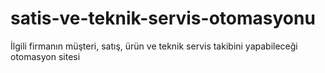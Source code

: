 # satis-ve-teknik-servis-otomasyonu
 İlgili firmanın müşteri, satış, ürün ve teknik servis takibini yapabileceği otomasyon sitesi
